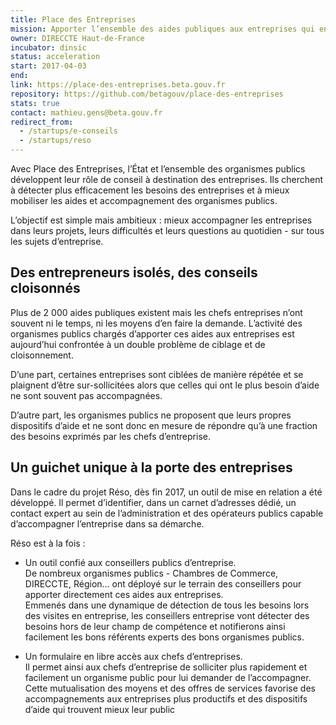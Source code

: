 ```yaml
---
title: Place des Entreprises
mission: Apporter l’ensemble des aides publiques aux entreprises qui en ont besoin
owner: DIRECCTE Haut-de-France
incubator: dinsic
status: acceleration
start: 2017-04-03
end:
link: https://place-des-entreprises.beta.gouv.fr
repository: https://github.com/betagouv/place-des-entreprises
stats: true
contact: mathieu.gens@beta.gouv.fr
redirect_from:
  - /startups/e-conseils
  - /startups/reso
---
```


Avec Place des Entreprises, l’État et l’ensemble des organismes publics développent leur rôle de conseil à destination des entreprises. Ils cherchent à détecter plus efficacement les besoins des entreprises et à mieux mobiliser les aides et accompagnement des organismes publics.

L’objectif est simple mais ambitieux : mieux accompagner les entreprises dans leurs projets, leurs difficultés et leurs questions au quotidien - sur tous les sujets d’entreprise.

## Des entrepreneurs isolés, des conseils cloisonnés

Plus de 2 000 aides publiques existent mais les chefs entreprises n’ont souvent ni le temps, ni les moyens d’en faire la demande. L’activité des organismes publics chargés d’apporter ces aides aux entreprises est aujourd’hui confrontée à un double problème de ciblage et de cloisonnement.

D’une part, certaines entreprises sont ciblées de manière répétée et se plaignent d’être sur-sollicitées alors que celles qui ont le plus besoin d’aide ne sont souvent pas accompagnées.

D’autre part, les organismes publics ne proposent que leurs propres dispositifs d’aide et ne sont donc en mesure de répondre qu’à une fraction des besoins exprimés par les chefs d’entreprise.

## Un guichet unique à la porte des entreprises

Dans le cadre du projet Réso, dès fin 2017, un outil de mise en relation a été développé. Il permet d’identifier, dans un carnet d’adresses dédié, un contact expert au sein de l’administration et des opérateurs publics capable d’accompagner l’entreprise dans sa démarche.

Réso est à la fois :

* Un outil confié aux conseillers publics d’entreprise.  
De nombreux organismes publics - Chambres de Commerce, DIRECCTE, Région… ont déployé sur le terrain des conseillers pour apporter directement ces aides aux entreprises.  
Emmenés dans une dynamique de détection de tous les besoins lors des visites en entreprise, les conseillers entreprise vont détecter des besoins hors de leur champ de compétence et notifierons ainsi facilement les bons référents experts des bons organismes publics.

* Un formulaire en libre accès aux chefs d’entreprises.  
Il permet ainsi aux chefs d’entreprise de solliciter plus rapidement et facilement un organisme public pour lui demander de l’accompagner.  
Cette mutualisation des moyens et des offres de services favorise des accompagnements aux entreprises plus productifs et des dispositifs d’aide qui trouvent mieux leur public
